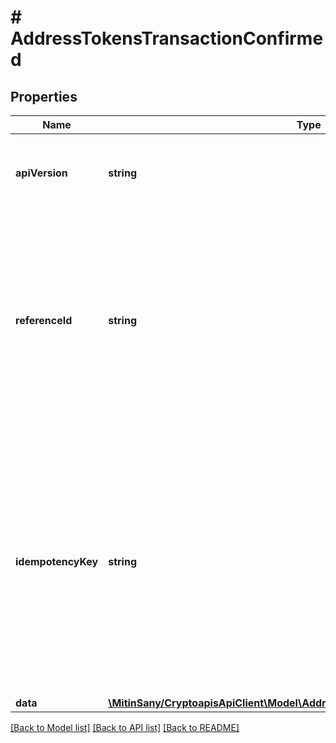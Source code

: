 # # AddressTokensTransactionConfirmed

## Properties

Name | Type | Description | Notes
------------ | ------------- | ------------- | -------------
**apiVersion** | **string** | Specifies the version of the API that incorporates this endpoint. |
**referenceId** | **string** | Represents a unique identifier that serves as reference to the specific request which prompts a callback, e.g. Blockchain Events Subscription, Blockchain Automation, etc. |
**idempotencyKey** | **string** | Specifies a unique ID generated by the system and attached to each callback. It is used by the server to recognize consecutive requests with the same data with the purpose not to perform the same operation twice. |
**data** | [**\MitinSany/CryptoapisApiClient\Model\AddressTokensTransactionConfirmedData**](AddressTokensTransactionConfirmedData.md) |  |

[[Back to Model list]](../../README.md#models) [[Back to API list]](../../README.md#endpoints) [[Back to README]](../../README.md)
